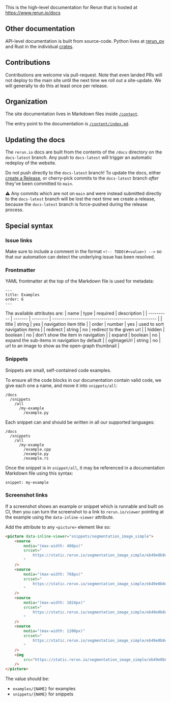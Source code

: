 This is the high-level documentation for Rerun that is hosted at https://www.rerun.io/docs

## Other documentation

API-level documentation is built from source-code. Python lives at [rerun_py](https://github.com/rerun-io/rerun/tree/main/rerun_py) and Rust in the individual [crates](https://github.com/rerun-io/rerun/tree/main/crates).

## Contributions

Contributions are welcome via pull-request. Note that even landed PRs will not deploy to the main site
until the next time we roll out a site-update. We will generally to do this at least once per release.

## Organization

The site documentation lives in Markdown files inside [`/content`](./content).

The entry point to the documentation is [`/content/index.md`](./content/index.md).

## Updating the docs

The `rerun.io` docs are built from the contents of the `/docs` directory on the `docs-latest` branch. Any push to `docs-latest` will trigger an automatic redeploy of the website.

Do not push directly to the `docs-latest` branch! To update the docs, either [create a Release](../RELEASES.md), or cherry-pick commits to the `docs-latest` branch _after_ they've been committed to `main`.

⚠ Any commits which are not on `main` and were instead submitted directly to the `docs-latest` branch will be lost the next time we create a release, because the `docs-latest` branch is force-pushed during the release process.

## Special syntax

### Issue links

<!-- NOLINT_START -->

Make sure to include a comment in the format `<!-- TODO(#<value>) -->` so that our automation can detect the underlying issue has been resolved.

<!-- NOLINT_END -->

### Frontmatter

YAML frontmatter at the top of the Markdown file is used for metadata:

```
---
title: Examples
order: 6
---
```

The available attributes are:
| name | type | required | description |
| ---------- | ------- | -------- | --------------------------------------------------- |
| title | string | yes | navigation item title |
| order | number | yes | used to sort navigation items |
| redirect | string | no | redirect to the given url |
| hidden | boolean | no | don't show the item in navigation |
| expand | boolean | no | expand the sub-items in navigation by default |
| ogImageUrl | string | no | url to an image to show as the open-graph thumbnail |

### Snippets

Snippets are small, self-contained code examples.

To ensure all the code blocks in our documentation contain valid code, we give each one a name, and move it into `snippets/all`:

```
/docs
  /snippets
    /all
      /my-example
        /example.py
```

Each snippet can and should be written in all our supported languages:

```
/docs
  /snippets
    /all
      /my-example
        /example.cpp
        /example.py
        /example.rs
```

Once the snippet is in `snippet/all`, it may be referenced in a documentation Markdown file using this syntax:

```
snippet: my-example
```

### Screenshot links

If a screenshot shows an example or snippet which is runnable and built on CI, then you can turn the screenshot
to a link to `rerun.io/viewer` pointing at the example using the `data-inline-viewer` attribute.

Add the attribute to any `<picture>` element like so:

```html
<picture data-inline-viewer="snippets/segmentation_image_simple">
    <source
        media="(max-width: 480px)"
        srcset="
            https://static.rerun.io/segmentation_image_simple/eb49e0b8cb870c75a69e2a47a2d202e5353115f6/480w.png
        "
    />
    <source
        media="(max-width: 768px)"
        srcset="
            https://static.rerun.io/segmentation_image_simple/eb49e0b8cb870c75a69e2a47a2d202e5353115f6/768w.png
        "
    />
    <source
        media="(max-width: 1024px)"
        srcset="
            https://static.rerun.io/segmentation_image_simple/eb49e0b8cb870c75a69e2a47a2d202e5353115f6/1024w.png
        "
    />
    <source
        media="(max-width: 1200px)"
        srcset="
            https://static.rerun.io/segmentation_image_simple/eb49e0b8cb870c75a69e2a47a2d202e5353115f6/1200w.png
        "
    />
    <img
        src="https://static.rerun.io/segmentation_image_simple/eb49e0b8cb870c75a69e2a47a2d202e5353115f6/full.png"
    />
</picture>
```

The value should be:

-   `examples/{NAME}` for examples
-   `snippets/{NAME}` for snippets
